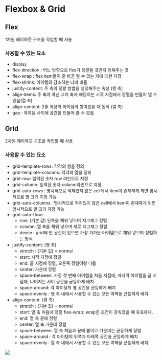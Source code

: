 # Flexbox & Grid

## Flex

1차원 레이아웃 구조를 작업할 때 사용<br/>

### 사용할 수 있는 요소

- display
- flex-direction : 어느 방향으로 flex가 정렬될 것인지 정해주는 것
- flex-wrap : flex item들이 줄 바꿈 될 수 있는 지에 대한 지정
- flex-shrink: 아이템의 감소하는 너비 비율
- justify-content: 주 축의 정렬 방법을 설정해주는 속성 (행 축)
- align-items: 주 축이 아닌 교차 축에 해당하는 시작 지점에서 정렬을 만들어 낼 수 있음(열 축)
- align-content: 2줄 이상의 아이템이 쌓여있을 때 동작 (열 축)
- gap : 아이템 사이에 공간을 만들어 줄 수 있음

## Grid

2차원 레이아웃 구조를 작업할 때 사용<br/>

### 사용할 수 있는 요소

- grid-template-rows: 각각의 행을 정의
- grid-template-columns: 각각의 열을 정의
- grid-row: 입력된 숫자 row 라인으로 지정
- grid-column: 입력된 숫자 column라인으로 지정
- grid-auto-rows : 명시적으로 적혀있지 않은 cell에서 item이 존재하게 되면 암시적으로 행 크기 지정 가능
- grid-auto-columns : 명시적으로 적혀있지 않은 cell에서 item이 존재하게 되면 암시적으로 열 크기 지정 가능
- grid-auto-flow:
  - row: (기본 값) 왼쪽을 채워 넣으며 지그재그 정렬
  - column: 열 축을 채워 넣으며 세로 지그재그 정렬
  - dense : grid에 빈 공간이 있으면 가장 가까운 아이템으로 채워 넣으며 정렬하는 방식
- justify-content: (행 축)
  - stretch : (기본 값) = normal
  - start: 시작 지점에 정렬
  - end: 끝 지점에 정렬, 오른쪽 정렬이랑 다름
  - center: 가운데 정렬
  - space-between: 가장 첫 번째 아이템을 처음 지점에, 마지막 아이템을 끝 지점에, 나머지는 사이 공간을 균등하게 배치
  - space-around: 각 아이템의 옆 공간을 균등하게 배치
  - space-evenly : 행 축 내에서 사용할 수 있는 모든 여백을 균등하게 배치
- align-content: (열 축)
  - stretch : (기본 값) = normal
  - start: 열 축 처음에 정렬 flex-wrap: wrap인 조건이 갖춰졌을 때 유효하다.
  - end: 열 축 끝에 정렬
  - center: 열 축 가운데 정렬
  - space-between: 열 축 처음과 끝에 붙이고 가운데는 균등하게 정렬
  - space-around : 각 아이템의 위쪽과 아래쪽 공간을 균등하게 배치
  - space-evenly : 열 축 내에서 사용할 수 있는 모든 여백을 균등하게 배치

<img src = "https://encrypted-tbn0.gstatic.com/images?q=tbn:ANd9GcQP9bifQxudcAOWzUdDgCjoNCVw4keWjo4v4w&usqp=CAU"/>
